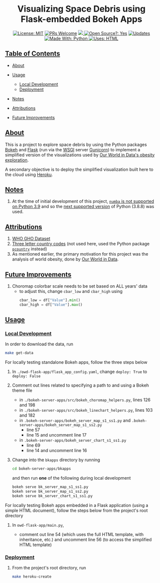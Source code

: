 <div align="center">
  <h1>Visualizing Space Debris using Flask-embedded Bokeh Apps </h1>
</div>

<div align="center">
  <a href="https://opensource.org/licenses/MIT"><img alt="License: MIT" src="https://img.shields.io/badge/License-MIT-brightgreen.svg"></a>
  <a href="https://github.com/edesz/world-space-debris/pulls"><img alt="PRs Welcome" src="https://img.shields.io/badge/PRs-welcome-brightgreen.svg?style=flat-square"></a>
  <a href="https://github.com/edesz/world-space-debris/actions">
    <img src="https://github.com/edesz/world-space-debris/workflows/CodeQL/badge.svg"/>
  </a>
  <a href="https://en.wikipedia.org/wiki/Open-source_software"><img alt="Open Source?: Yes" src="https://badgen.net/badge/Open%20Source%20%3F/Yes%21/blue?icon=github"></a>
  <a href="https://pyup.io/repos/github/edesz/world-space-debris/"><img src="https://pyup.io/repos/github/edesz/world-space-debris/shield.svg" alt="Updates" /></a>
</div>

<div align="center">
<a href="https://www.python.org/">
  <img alt="Made With: Python" src="https://forthebadge.com/images/badges/made-with-python.svg"/>
</a>
<a href="https://html.com/">
  <img alt="Uses: HTML" src="https://forthebadge.com/images/badges/uses-html.svg"/>
</a>
</div>

## [Table of Contents](#table-of-contents)
-   [About](#about)

-   [Usage](#usage)
    -   [Local Development](#local-development)
    -   [Deployment](#deployment)

-   [Notes](#notes)

-   [Attributions](#attributions)

-   [Future Improvements](#future-improvements)

## [About](#about)
This is a project to explore space debris by using the Python packages [Bokeh](https://docs.bokeh.org/en/latest/index.html) and [Flask](https://flask.palletsprojects.com/en/1.1.x/) (run via the [WSGI](https://en.wikipedia.org/wiki/Web_Server_Gateway_Interface) server [Gunicorn](https://gunicorn.org/)) to implement a simplified version of the visualizations used by [Our World in Data's obesity exploration](https://ourworldindata.org/obesity).

A secondary objective is to deploy the simplified visualization built here to the cloud using [Heroku](https://www.heroku.com/).

## [Notes](#notes)
1.  At the time of initial development of this project, [`numba` is not supported on Python 3.9](https://github.com/numba/numba/issues/5855) and so the [next supported version](https://devcenter.heroku.com/articles/python-support#supported-runtimes) of Python (3.8.8) was used.

## [Attributions](#attributions)
1.  [WHO GHO Dataset](https://apps.who.int/gho/data/node.main.A1022?lang=en)
2.  [Three letter country codes](https://laendercode.net/en/3-letter-list.html) (not used here, used the Python package [`pcountry`](https://pypi.org/project/pycountry/) instead)
3.  As mentioned earlier, the primary motivation for this project was the analysis of world obesity, done by [Our World in Data](https://ourworldindata.org/obesity).

## [Future Improvements](#future-improvements)
1.  Choromap colorbar scale needs to be set based on ALL years' data
    -   to adjust this, change `cbar_low` and `cbar_high` using
        ```python
        cbar_low = df["Value"].min()
        cbar_high = df["Value"].max()
        ```

## [Usage](#usage)
### [Local Development](#local-development)
In order to download the data, run
```bash
make get-data
```

For locally testing standalone Bokeh apps, follow the three steps below

1.  In `./owd-flask-app/flask_app_config.yaml`, change `deploy: True` to `deploy: False`

2.  Comment out lines related to specifying a path to and using a Bokeh theme file
    -   in `./bokeh-server-apps/src/bokeh_choromap_helpers.py`, lines 126 and 198
    -   in `./bokeh-server-apps/src/bokeh_linechart_helpers.py`, lines 103 and 182
    -   in `.bokeh-server-apps/bokeh_server_map_s1_ss1.py` and `.bokeh-server-apps/bokeh_server_map_s1_ss2.py`
        -   line 57
        -   line 15 and uncomment line 17
    -   in `.bokeh-server-apps/bokeh_server_chart_s1_ss1.py`
        -   line 69
        -   line 14 and uncomment line 16

3.  Change into the `bkapps` directory by running
    ```bash
    cd bokeh-server-apps/bkapps
    ```

    and then run **one** of the following during local development
    ```bash
    bokeh serve bk_server_map_s1_ss1.py
    bokeh serve bk_server_map_s1_ss2.py
    bokeh serve bk_server_chart_s1_ss1.py
    ```

For locally testing Bokeh apps embedded in a Flask application (using a simple HTML document), follow the steps below from the project's root directory

1.  In `owd-flask-app/main.py`,

    -   comment out line 54 (which uses the full HTML template, with inheritance, etc.) and uncomment line 56 (to access the simplified HTML template)

### [Deployment](#deployment)
1.  From the project's root directory, run
    ```bash
    make heroku-create
    ```
